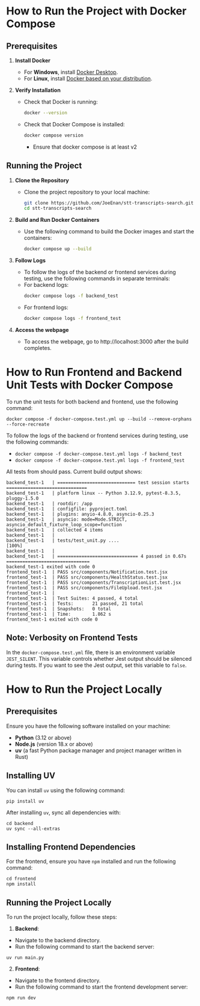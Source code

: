 # How to Run the Project with Docker Compose

## Prerequisites

1. **Install Docker**
   - For **Windows**, install [Docker Desktop](https://www.docker.com/products/docker-desktop).
   - For **Linux**, install [Docker based on your distribution](https://docs.docker.com/engine/install/).

2. **Verify Installation**
   - Check that Docker is running:
     ```bash
     docker --version
     ```
   - Check that Docker Compose is installed:
     ```bash
     docker compose version
     ```
     - Ensure that docker compose is at least v2

## Running the Project

1. **Clone the Repository**
   - Clone the project repository to your local machine:
     ```bash
     git clone https://github.com/JoeEnan/stt-transcripts-search.git
     cd stt-transcripts-search
     ```

2. **Build and Run Docker Containers**
   - Use the following command to build the Docker images and start the containers:
     ```bash
     docker compose up --build
     ```

3. **Follow Logs**
   - To follow the logs of the backend or frontend services during testing, use the following commands in separate terminals:
   - For backend logs:
     ```bash
     docker compose logs -f backend_test
     ```
   - For frontend logs:
     ```bash
     docker compose logs -f frontend_test
     ```

4. **Access the webpage**
   - To access the webpage, go to http://localhost:3000 after the build completes.

# How to Run Frontend and Backend Unit Tests with Docker Compose
To run the unit tests for both backend and frontend, use the following command:
```shell
docker compose -f docker-compose.test.yml up --build --remove-orphans --force-recreate
```

To follow the logs of the backend or frontend services during testing, use the following commands:
- `docker compose -f docker-compose.test.yml logs -f backend_test`
- `docker compose -f docker-compose.test.yml logs -f frontend_test`


All tests from should pass. Current build output shows:
```shell
backend_test-1   | ============================= test session starts ==============================
backend_test-1   | platform linux -- Python 3.12.9, pytest-8.3.5, pluggy-1.5.0
backend_test-1   | rootdir: /app
backend_test-1   | configfile: pyproject.toml
backend_test-1   | plugins: anyio-4.8.0, asyncio-0.25.3
backend_test-1   | asyncio: mode=Mode.STRICT, asyncio_default_fixture_loop_scope=function
backend_test-1   | collected 4 items
backend_test-1   | 
backend_test-1   | tests/test_unit.py ....                                                  [100%]
backend_test-1   | 
backend_test-1   | ============================== 4 passed in 0.67s ===============================
backend_test-1 exited with code 0
frontend_test-1  | PASS src/components/Notification.test.jsx
frontend_test-1  | PASS src/components/HealthStatus.test.jsx
frontend_test-1  | PASS src/components/TranscriptionList.test.jsx
frontend_test-1  | PASS src/components/FileUpload.test.jsx
frontend_test-1  | 
frontend_test-1  | Test Suites: 4 passed, 4 total
frontend_test-1  | Tests:       21 passed, 21 total
frontend_test-1  | Snapshots:   0 total
frontend_test-1  | Time:        1.862 s
frontend_test-1 exited with code 0

```

## Note: Verbosity on Frontend Tests
In the `docker-compose.test.yml` file, there is an environment variable `JEST_SILENT`. This variable controls whether Jest output should be silenced during tests. If you want to see the Jest output, set this variable to `false`.

# How to Run the Project Locally

## Prerequisites
Ensure you have the following software installed on your machine:

- **Python** (3.12 or above)
- **Node.js** (version 18.x or above)
- **uv** (a fast Python package manager and project manager written in Rust)

## Installing UV
You can install `uv` using the following command:

```shell
pip install uv
```

After installing `uv`, sync all dependencies with:

```shell
cd backend
uv sync --all-extras
```

## Installing Frontend Dependencies
For the frontend, ensure you have `npm` installed and run the following command:

```shell
cd frontend
npm install
```

## Running the Project Locally
To run the project locally, follow these steps:

1. **Backend**:
- Navigate to the backend directory.
- Run the following command to start the backend server:

```shell
uv run main.py
```

2. **Frontend**:
- Navigate to the frontend directory.
- Run the following command to start the frontend development server:

```shell
npm run dev
```